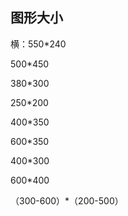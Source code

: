 ## 图形大小

横：550*240

500*450

380*300

250*200

400*350

600*350

400*300

600*400



（300-600）*（200-500）



